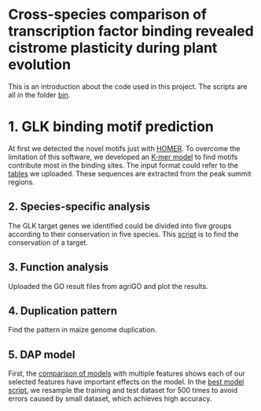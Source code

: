 ﻿# Cross-species comparison of transcription factor binding revealed cistrome plasticity during plant evolution

This is an introduction about the code used in this project. The scripts are all in the folder [bin](https://github.com/rensabella/GLK-project/tree/main/bin "bin").


# 1. GLK binding motif prediction

At first we detected the novel motifs just with [HOMER](https://github.com/rensabella/GLK-project/blob/main/bin/GLK_binding_motif/HOMER_find_motif.sh). To overcome the limitation of this software, we developed an [K-mer model](https://github.com/rensabella/GLK-project/blob/main/bin/GLK_binding_motif/kmer_model.ipynb) to find motifs contribute most in the binding sites.  The input format could refer to the [tables](https://github.com/rensabella/GLK-project/tree/main/data/kmer_data) we uploaded. These sequences are extracted from the peak summit regions.

## 2. Species-specific analysis
The GLK target genes we identified could be divided into five groups according to their conservation in five species. This [script](https://github.com/rensabella/GLK-project/blob/main/bin/Species_specific/species_specific_analysis.R) is to find the conservation of a target.
## 3. Function analysis

Uploaded the GO result files from agriGO and plot the results. 

## 4. Duplication pattern

Find the pattern in maize genome duplication.
## 5. DAP model
First, the [comparison of models](https://github.com/rensabella/GLK-project/blob/main/bin/DAP_model/compare%20models.ipynb) with multiple features shows each of our selected features have important effects on the model. In the [best model script](https://github.com/rensabella/GLK-project/blob/main/bin/DAP_model/Best%20model%20plot.ipynb), we resample the training and test dataset for 500 times to avoid errors caused by small dataset, which achieves high accuracy. 
